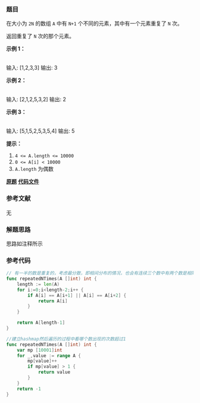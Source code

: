 ### 题目
在大小为 `2N` 的数组 `A` 中有 `N+1` 个不同的元素，其中有一个元素重复了 `N` 次。

返回重复了 `N` 次的那个元素。



**示例 1：**


​    
    输入: [1,2,3,3]
    输出: 3


**示例 2：**


​    
    输入: [2,1,2,5,3,2]
    输出: 2


**示例  3：**


​    
    输入: [5,1,5,2,5,3,5,4]
    输出: 5




**提示：**

  1. `4 <= A.length <= 10000`
  2. `0 <= A[i] < 10000`
  3. `A.length` 为偶数

 **[原题](https://leetcode-cn.com/problems/n-repeated-element-in-size-2n-array/)**    **[代码文件](https://github%2Ecom/LZH139/leetcode_Go/blob/master/note/HashTable/simple/961%2E%20N-Repeated%20Element%20in%20Size%202N%20Array%2Emd)**


### 参考文献
无

### 解题思路

思路如注释所示


### 参考代码

```go
// 有一半的数是重复的，考虑最分散，即相间分布的情况，也会有连续三个数中有两个数是相同的
func repeatedNTimes(A []int) int {
	length := len(A)
	for i:=0;i<length-2;i++ {
		if A[i] == A[i+1] || A[i] == A[i+2] {
			return A[i]
		}
	}

	return A[length-1]
}

//建立hashmap然后遍历的过程中看哪个数出现的次数超过1
func repeatedNTimes(A []int) int {
	var mp [10001]int
	for _,value := range A {
		mp[value]++
		if mp[value] > 1 {
			return value
		}
	}
	return -1
}

```




